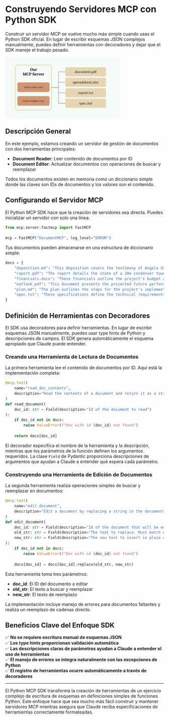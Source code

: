 # Construyendo Servidores MCP con Python SDK

Construir un servidor MCP se vuelve mucho más simple cuando usas el Python SDK oficial. En lugar de escribir esquemas JSON complejos manualmente, puedes definir herramientas con decoradores y dejar que el SDK maneje el trabajo pesado.

![Arquitectura del Servidor MCP](images/mcp-server-01.png)

## Descripción General

En este ejemplo, estamos creando un servidor de gestión de documentos con dos herramientas principales:
- **Document Reader**: Leer contenido de documentos por ID
- **Document Editor**: Actualizar documentos con operaciones de buscar y reemplazar

Todos los documentos existen en memoria como un diccionario simple donde las claves son IDs de documentos y los valores son el contenido.

## Configurando el Servidor MCP

El Python MCP SDK hace que la creación de servidores sea directa. Puedes inicializar un servidor con solo una línea:

```python
from mcp.server.fastmcp import FastMCP

mcp = FastMCP("DocumentMCP", log_level="ERROR")
```

Tus documentos pueden almacenarse en una estructura de diccionario simple:

```python
docs = {
    "deposition.md": "This deposition covers the testimony of Angela Smith, P.E.",
    "report.pdf": "The report details the state of a 20m condenser tower.",
    "financials.docx": "These financials outline the project's budget and expenditures",
    "outlook.pdf": "This document presents the projected future performance of the system",
    "plan.md": "The plan outlines the steps for the project's implementation.",
    "spec.txt": "These specifications define the technical requirements for the equipment"
}
```

## Definición de Herramientas con Decoradores

El SDK usa decoradores para definir herramientas. En lugar de escribir esquemas JSON manualmente, puedes usar type hints de Python y descripciones de campos. El SDK genera automáticamente el esquema apropiado que Claude puede entender.

### Creando una Herramienta de Lectura de Documentos

La primera herramienta lee el contenido de documentos por ID. Aquí está la implementación completa:

```python
@mcp.tool(
    name="read_doc_contents",
    description="Read the contents of a document and return it as a string."
)
def read_document(
    doc_id: str = Field(description="Id of the document to read")
):
    if doc_id not in docs:
        raise ValueError(f"Doc with id {doc_id} not found")
    
    return docs[doc_id]
```

El decorador especifica el nombre de la herramienta y la descripción, mientras que los parámetros de la función definen los argumentos requeridos. La clase `Field` de Pydantic proporciona descripciones de argumentos que ayudan a Claude a entender qué espera cada parámetro.

### Construyendo una Herramienta de Edición de Documentos

La segunda herramienta realiza operaciones simples de buscar y reemplazar en documentos:

```python
@mcp.tool(
    name="edit_document",
    description="Edit a document by replacing a string in the documents content with a new string."
)
def edit_document(
    doc_id: str = Field(description="Id of the document that will be edited"),
    old_str: str = Field(description="The text to replace. Must match exactly, including whitespace."),
    new_str: str = Field(description="The new text to insert in place of the old text.")
):
    if doc_id not in docs:
        raise ValueError(f"Doc with id {doc_id} not found")
    
    docs[doc_id] = docs[doc_id].replace(old_str, new_str)
```

Esta herramienta toma tres parámetros:
- **doc_id**: El ID del documento a editar
- **old_str**: El texto a buscar y reemplazar
- **new_str**: El texto de reemplazo

La implementación incluye manejo de errores para documentos faltantes y realiza un reemplazo de cadenas directo.

## Beneficios Clave del Enfoque SDK

✅ **No se requiere escritura manual de esquemas JSON**  
✅ **Los type hints proporcionan validación automática**  
✅ **Las descripciones claras de parámetros ayudan a Claude a entender el uso de herramientas**  
✅ **El manejo de errores se integra naturalmente con las excepciones de Python**  
✅ **El registro de herramientas ocurre automáticamente a través de decoradores**

---

El Python MCP SDK transforma la creación de herramientas de un ejercicio complejo de escritura de esquemas en definiciones simples de funciones Python. Este enfoque hace que sea mucho más fácil construir y mantener servidores MCP mientras asegura que Claude reciba especificaciones de herramientas correctamente formateadas.